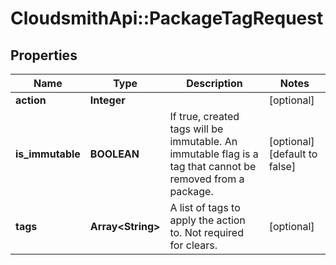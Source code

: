 # CloudsmithApi::PackageTagRequest

## Properties
Name | Type | Description | Notes
------------ | ------------- | ------------- | -------------
**action** | **Integer** |  | [optional] 
**is_immutable** | **BOOLEAN** | If true, created tags will be immutable. An immutable flag is a tag that cannot be removed from a package. | [optional] [default to false]
**tags** | **Array&lt;String&gt;** | A list of tags to apply the action to. Not required for clears. | [optional] 


